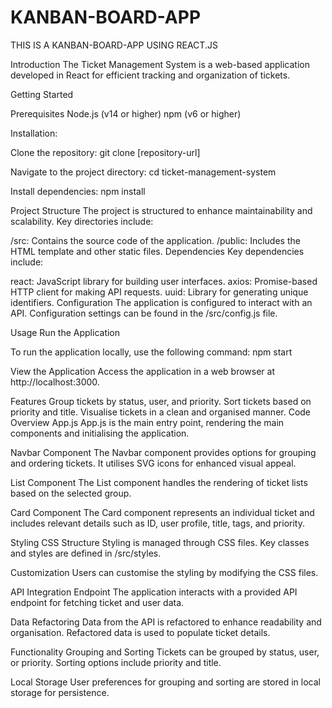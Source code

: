 # KANBAN-BOARD-APP
THIS IS A KANBAN-BOARD-APP USING REACT.JS



Introduction
The Ticket Management System is a web-based application developed in React for efficient tracking and organization of tickets.

Getting Started

Prerequisites
Node.js (v14 or higher)
npm (v6 or higher)

Installation:

Clone the repository:
git clone [repository-url]

Navigate to the project directory:
cd ticket-management-system

Install dependencies:
npm install



Project Structure
The project is structured to enhance maintainability and scalability. Key directories include:

/src: Contains the source code of the application.
/public: Includes the HTML template and other static files.
Dependencies
Key dependencies include:

react: JavaScript library for building user interfaces.
axios: Promise-based HTTP client for making API requests.
uuid: Library for generating unique identifiers.
Configuration
The application is configured to interact with an API. Configuration settings can be found in the /src/config.js file.


Usage
Run the Application

To run the application locally, use the following command:
npm start

View the Application
Access the application in a web browser at http://localhost:3000.

Features
Group tickets by status, user, and priority.
Sort tickets based on priority and title.
Visualise tickets in a clean and organised manner.
Code Overview
App.js
App.js is the main entry point, rendering the main components and initialising the application.

Navbar Component
The Navbar component provides options for grouping and ordering tickets. It utilises SVG icons for enhanced visual appeal.

List Component
The List component handles the rendering of ticket lists based on the selected group.

Card Component
The Card component represents an individual ticket and includes relevant details such as ID, user profile, title, tags, and priority.

Styling
CSS Structure
Styling is managed through CSS files. Key classes and styles are defined in /src/styles.

Customization
Users can customise the styling by modifying the CSS files.

API Integration
Endpoint
The application interacts with a provided API endpoint for fetching ticket and user data.

Data Refactoring
Data from the API is refactored to enhance readability and organisation. Refactored data is used to populate ticket details.

Functionality
Grouping and Sorting
Tickets can be grouped by status, user, or priority. Sorting options include priority and title.

Local Storage
User preferences for grouping and sorting are stored in local storage for persistence.
